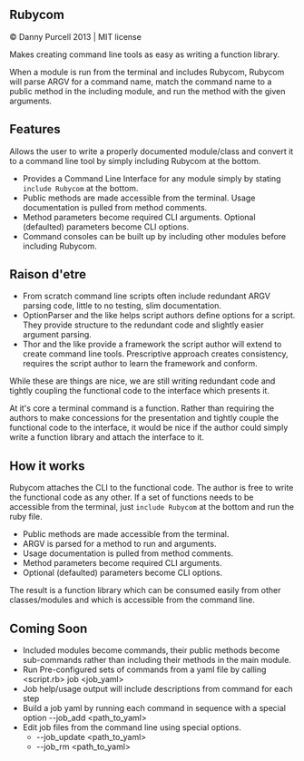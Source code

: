 Rubycom
---------------

&copy; Danny Purcell 2013 | MIT license

Makes creating command line tools as easy as writing a function library.

When a module is run from the terminal and includes Rubycom, Rubycom will parse ARGV for a command name,
match the command name to a public method in the including module, and run the method with the given arguments.

Features
---------------

Allows the user to write a properly documented module/class and convert it to a command line tool
by simply including Rubycom at the bottom.

* Provides a Command Line Interface for any module simply by stating `include Rubycom` at the bottom.
* Public methods are made accessible from the terminal. Usage documentation is pulled from method comments.
* Method parameters become required CLI arguments. Optional (defaulted) parameters become CLI options.
* Command consoles can be built up by including other modules before including Rubycom.


Raison d'etre
---------------

* From scratch command line scripts often include redundant ARGV parsing code, little to no testing, slim documentation.
* OptionParser and the like helps script authors define options for a script.
  They provide structure to the redundant code and slightly easier argument parsing.
* Thor and the like provide a framework the script author will extend to create command line tools.
  Prescriptive approach creates consistency, requires the script author to learn the framework and conform.

While these are things are nice, we are still writing redundant code and
tightly coupling the functional code to the interface which presents it.

At it's core a terminal command is a function. Rather than requiring the authors to make concessions for the presentation and
tightly couple the functional code to the interface, it would be nice if the author could simply write a function library
and attach the interface to it.

How it works
---------------
Rubycom attaches the CLI to the functional code. The author is free to write the functional code as any other.
If a set of functions needs to be accessible from the terminal, just `include Rubycom` at the bottom and run the ruby file.

* Public methods are made accessible from the terminal.
* ARGV is parsed for a method to run and arguments.
* Usage documentation is pulled from method comments.
* Method parameters become required CLI arguments.
* Optional (defaulted) parameters become CLI options.

The result is a function library which can be consumed easily from other classes/modules and which is accessible from the command line.

Coming Soon
---------------
* Included modules become commands, their public methods become sub-commands rather than including their methods in the main module.
* Run Pre-configured sets of commands from a yaml file by calling <script.rb> job <job_yaml>
* Job help/usage output will include descriptions from command for each step
* Build a job yaml by running each command in sequence with a special option --job_add <path_to_yaml>
* Edit job files from the command line using special options.
    * --job_update <path_to_yaml>
    * --job_rm <path_to_yaml>
